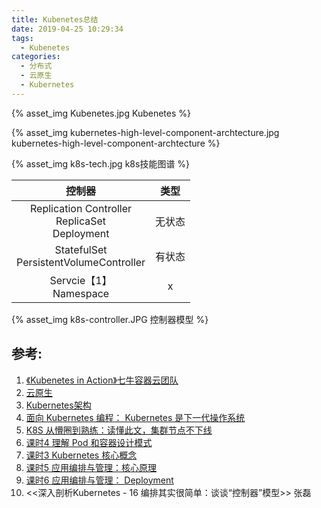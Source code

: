 ```yaml
---
title: Kubenetes总结
date: 2019-04-25 10:29:34
tags:
  - Kubenetes
categories:
  - 分布式 
  - 云原生
  - Kubernetes  
---
```


{% asset_img   Kubenetes.jpg  Kubenetes  %}

<!-- more -->

{% asset_img   kubernetes-high-level-component-archtecture.jpg  kubernetes-high-level-component-archtecture  %}

{% asset_img   k8s-tech.jpg  k8s技能图谱  %}


|控制器|类型|
|:---:|:---:|
|Replication Controller<br> ReplicaSet<br> Deployment|无状态| 
|StatefulSet<br> PersistentVolumeController|有状态| 
| Servcie【1】<br>Namespace | x |


{% asset_img   k8s-controller.JPG   控制器模型  %}


## 参考:

1. [《Kubenetes in Action》七牛容器云团队](http://product.dangdang.com/26439199.html?ref=book-65152-9168_1-529800-3)
2. [云原生](https://www6v.github.io/www6vHomeHexo/2019/05/02/cloudNative/)
3. [Kubernetes架构](https://jimmysong.io/kubernetes-handbook/concepts/)
4. [面向 Kubernetes 编程： Kubernetes 是下一代操作系统](https://mp.weixin.qq.com/s/E5-agHtMvW_X7znVJDkTKA)
5. [K8S 从懵圈到熟练：读懂此文，集群节点不下线](https://mp.weixin.qq.com/s/xmVHqTZblQsAxdaSjWjn1Q)
6. [课时4 理解 Pod 和容器设计模式](https://edu.aliyun.com/lesson_1651_13079?spm=5176.254948.1334973.10.2c12cad2AHzzTw#_13079)
7. [课时3 Kubernetes 核心概念](https://edu.aliyun.com/lesson_1651_13078?spm=5176.254948.1334973.8.2c12cad2AHzzTw#_13078)
8. [课时5 应用编排与管理：核心原理](https://edu.aliyun.com/lesson_1651_13080?spm=5176.254948.1334973.12.2c12cad2AHzzTw#_13080)
9. [课时6 应用编排与管理： Deployment](https://edu.aliyun.com/lesson_1651_13081?spm=5176.10731542.0.0.e7a120beywNIVX#_13081)
10. <<深入剖析Kubernetes - 16  编排其实很简单：谈谈“控制器”模型>> 张磊
